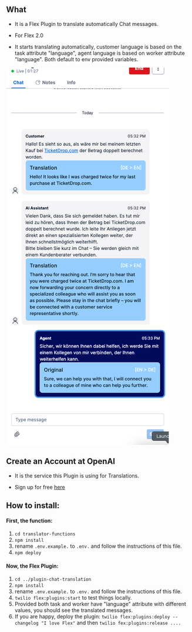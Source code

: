 ## What

- It is a Flex Plugin to translate automatically Chat messages.

- For Flex 2.0

- It starts translating automatically, customer language is based on the task attribute "language", agent language is based on worker attribute "language". Both default to env provided variables. 

![Translation plugin](./sc.png "Translation plugin")

## Create an Account at OpenAI

- It is the service this Plugin is using for Translations.

- Sign up for free [here](https://platform.openai.com/signup)

## How to install:

#### First, the function:

1. `cd translator-functions`
2. `npm install`
3. rename `.env.example.` to `.env.` and follow the instructions of this file.
4. `npm deploy`

#### Now, the Flex Plugin:

1. `cd ../plugin-chat-translation`
2. `npm install`
3. rename `.env.example.` to `.env.` and follow the instructions of this file.
4. `twilio flex:plugins:start` to test things locally.
5. Provided both task and worker have "language" attribute with different values, you should see the translated messages. 
6. If you are happy, deploy the plugin: `twilio flex:plugins:deploy --changelog "I love Flex"` and then `twilio fex:plugins:release ....`

